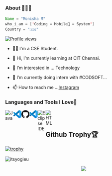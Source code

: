 ### About 🙋🏻‍♂️
```Java
Name = "Monisha M"
who_i_am = ['Coding = Mobile💙 = System']
Country = "🇮🇳"
```
[![Profile views](https://gpvc.arturio.dev/Monisha)](https://github.com/Monisha)





- 👨‍💻 I'm a CSE Student.
- 👋 Hi, I’m currently learning at CIT Chennai.
- 👀 I’m interested in ... Technology
- 🌱 I’m currently doing intern with #CODSOFT...

- 📫 How to reach me ...[Instagram](https://www.instagram.com/moni_mani_24/)



<!---
Monisha/Monisha is a ✨ special ✨ repository because its `README.md` (this file) appears on your GitHub profile.
You can click the Preview link to take a look at your changes.
--->

### Languages and Tools I Love💙
[<img align="left" alt="Java" width="26px" src="https://upload.wikimedia.org/wikipedia/commons/thumb/c/c3/Java-logo-notext.svg/600px-java.jpg" />](https://javaonline.org/)
[<img align="left" alt="C++" width="26px" src="https://raw.githubusercontent.com/github/explore/80688e429a7d4ef2fca1e82350fe8e3517d3494d/topics/visual-studio-code/visual-studio-code.png" />](https://code.visualstudio.com/)
[<img align="left" alt="GitHub" width="26px" src="https://raw.githubusercontent.com/github/explore/78df643247d429f6cc873026c0622819ad797942/topics/github/github.png" />](https://git-scm.com/)
[<img align="left" alt="Visual Studio code" width="26px" src="https://raw.githubusercontent.com/github/explore/80688e429a7d4ef2fca1e82350fe8e3517d3494d/topics/visual-studio-code/visual-studio-code.png" />](https://code.visualstudio.com/)
[<img align="left" alt="Eclipse IDE" width="26px" src="https://assets.ubuntu.com/v1/29985a98-ubuntu-logo32.png" />](https://www.ubuntu.com)
[<img align="left" alt="HTML" width="26px" src="https://www.nicepng.com/png/full/223-2233246_heroku-logo-salesforce-heroku.png" />](https://heroku.com/)






    







<br />
<br />


## Github Trophy🏆

[![trophy](https://github-profile-trophy.vercel.app/?username=itsyogieu&theme=onedark)](https://github.com/itsyogieu)

<p><img align="center" src="https://github-readme-streak-stats.herokuapp.com/?user=itsyogieu&theme=chartreuse-dark&hide_border=True" alt="itsyogieu"/></p>

<p align="center">
    <img src="https://img.shields.io/badge/THANKS%20FOR-VISITING%20💙-red?style=for-the-badge&logo=github"/>
</p>

